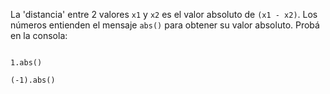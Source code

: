 La 'distancia' entre 2 valores `x1` y `x2` es el valor absoluto de `(x1 - x2)`. Los números entienden el mensaje `abs()` para obtener su valor absoluto.
Probá en la consola:
```wollok

1.abs()

(-1).abs()

```
